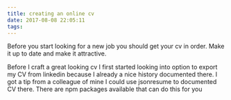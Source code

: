 ```yaml
---
title: creating an online cv
date: 2017-08-08 22:05:11
tags:
---
```


Before you start looking for a new job you should get your cv in order. Make it up to date and make it attractive. 

Before I craft a great looking cv I first started looking into option to export my CV from linkedin because I already a nice history documented there. I got a tip from a colleague of mine I could use jsonresume to documented CV there. There are npm packages available that can do this for you